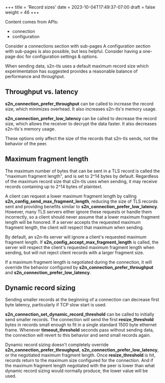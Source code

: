 +++
title = 'Record sizes'
date = 2023-10-04T17:49:37-07:00
draft = false
weight = 46
+++

Content comes from APIs:

- connection
- configuration
  
Consider a connections section with sub-pages
A configuration section with sub-pages is also possible, but less helpful. Consider having a one-page doc for configuration settings & options.

When sending data, s2n-tls uses a default maximum record size which experimentation
has suggested provides a reasonable balance of performance and throughput.

## Throughput vs. latency

**s2n_connection_prefer_throughput** can be called to increase the record size, which
minimizes overhead. It also increases s2n-tls's memory usage.

**s2n_connection_prefer_low_latency** can be called to decrease the record size, which
allows the receiver to decrypt the data faster. It also decreases s2n-tls's memory usage.

These options only affect the size of the records that s2n-tls sends, not the behavior
of the peer.

## Maximum fragment length

The maximum number of bytes that can be sent in a TLS record is called the "maximum fragment length",
and is set to 2^14 bytes by default. Regardless of the maximum record size that s2n-tls
uses when sending, it may receive records containing up to 2^14 bytes of plaintext.

A client can request a lower maximum fragment length by calling **s2n_config_send_max_fragment_length**, reducing the size of TLS records sent and providing benefits similar to **s2n_connection_prefer_low_latency**. However, many TLS servers either ignore these requests or handle them incorrectly, so a client should
never assume that a lower maximum fragment length will be honored. If a server accepts the requested maximum fragment length, the client will respect that maximum when sending.

By default, an s2n-tls server will ignore a client's requested maximum fragment length. If **s2n_config_accept_max_fragment_length** is called, the server will respect the client's requested maximum fragment length when sending, but will not reject client records with a larger fragment size.

If a maximum fragment length is negotiated during the connection, it will override the behavior configured by **s2n_connection_prefer_throughput** and **s2n_connection_prefer_low_latency**.

## Dynamic record sizing

Sending smaller records at the beginning of a connection can decrease first byte latency, particularly if TCP slow start is used.

**s2n_connection_set_dynamic_record_threshold** can be called to initially send smaller records. The connection will send the first **resize_threshold** bytes in records small enough to fit in a single standard 1500 byte ethernet frame. Whenever **timeout_threshold** seconds pass without sending data, the connection will revert to this behavior and send small records again.

Dynamic record sizing doesn't completely override **s2n_connection_prefer_throughput**, **s2n_connection_prefer_low_latency**, or the negotiated maximum fragment length. Once **resize_threshold** is hit, records return to the maximum size configured for the connection. And if the maximum fragment length negotiated with the peer is lower than what dynamic record sizing would normally produce, the lower value will be used.
